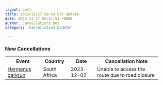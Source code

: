 ```yaml
---
layout: post
title: 2023/11/27 09:14 UTC Update
date: 2023-11-27 09:14:51 +0000
author: Cancellations Bot
category: 'Cancellation Update'

---
```


<h3>New Cancellations</h3>
<div class='hscrollable'>
<table style='width: 100%'>
    <tr>
        <th>Event</th>
        <th>Country</th>
        <th>Date</th>
        <th>Cancellation Note</th>
    </tr>
    <tr>
        <td><a href="https://www.parkrun.co.za/hermanus">Hermanus parkrun</a></td>
        <td>South Africa</td>
        <td>2023-12-02</td>
        <td>Unable to access the route due to road closure</td>
    </tr>
</table>
</div>
